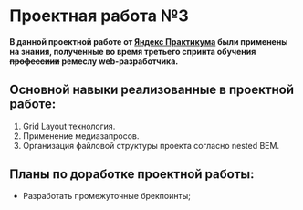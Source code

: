 # **Проектная работа №3**
#### В данной проектной работе от [Яндекс Практикума](https://practicum.yandex.ru/) были применены на знания, полученные во время третьего спринта обучения ~~профессиии~~ ремеслу web-разработчика. 

## Основной навыки реализованные в проектной работе:
1. Grid Layout технология.
3. Применение медиазапросов.
2. Организация файловой структуры проекта согласно nested BEM.

## Планы по доработке проектной работы:
* Разработать промежуточные брекпоинты;